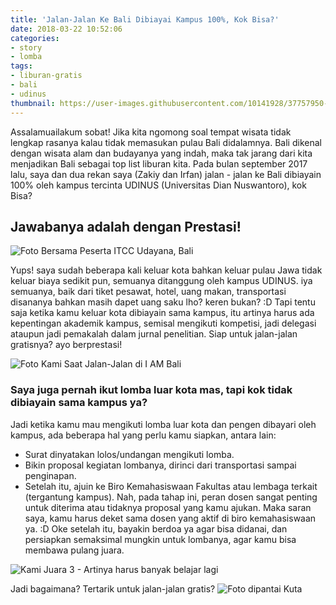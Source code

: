 ```yaml
---
title: 'Jalan-Jalan Ke Bali Dibiayai Kampus 100%, Kok Bisa?'
date: 2018-03-22 10:52:06
categories:
- story
- lomba
tags:
- liburan-gratis
- bali
- udinus
thumbnail: https://user-images.githubusercontent.com/10141928/37757950-2e908a0e-2de1-11e8-9cea-af7f6d1f3a50.png
---
```

Assalamuailakum sobat! Jika kita ngomong soal tempat wisata tidak lengkap rasanya kalau tidak memasukan pulau Bali didalamnya. Bali dikenal dengan wisata alam dan budayanya yang indah, maka tak jarang dari kita menjadikan Bali sebagai top list liburan kita. Pada bulan september 2017 lalu, saya dan dua rekan saya (Zakiy dan Irfan) jalan - jalan ke Bali dibiayain 100% oleh kampus tercinta UDINUS (Universitas Dian Nuswantoro), kok Bisa?
<!-- more -->
## Jawabanya adalah dengan Prestasi!
![Foto Bersama Peserta ITCC Udayana, Bali](https://user-images.githubusercontent.com/10141928/37757953-2fff9ed4-2de1-11e8-97b5-8c3b5849817e.JPG)

Yups! saya sudah beberapa kali keluar kota bahkan keluar pulau Jawa tidak keluar biaya sedikit pun, semuanya ditanggung oleh kampus UDINUS. iya semuanya, baik dari tiket pesawat, hotel, uang makan, transportasi disananya bahkan masih dapet uang saku lho? keren bukan? :D Tapi tentu saja ketika kamu keluar kota dibiayain sama kampus, itu artinya harus ada kepentingan akademik kampus, semisal mengikuti kompetisi, jadi delegasi ataupun jadi pemakalah dalam jurnal penelitian. Siap untuk jalan-jalan gratisnya? ayo berprestasi!

![Foto Kami Saat Jalan-Jalan di I AM Bali](https://user-images.githubusercontent.com/10141928/37757958-31a1dfc2-2de1-11e8-9216-6ad551b6104b.JPG)

### Saya juga pernah ikut lomba luar kota mas, tapi kok tidak dibiayain sama kampus ya?
Jadi ketika kamu mau mengikuti lomba luar kota dan pengen dibayari oleh kampus, ada beberapa hal yang perlu kamu siapkan, antara lain:
- Surat dinyatakan lolos/undangan mengikuti lomba.
- Bikin proposal kegiatan lombanya, dirinci dari transportasi sampai penginapan.
- Setelah itu, ajuin ke Biro Kemahasiswaan Fakultas atau lembaga terkait (tergantung kampus). Nah, pada tahap ini, peran dosen sangat penting untuk diterima atau tidaknya proposal yang kamu ajukan. Maka saran saya, kamu harus deket sama dosen yang aktif di biro kemahasiswaan ya. :D
Oke setelah itu, bayakin berdoa ya agar bisa didanai, dan persiapkan semaksimal mungkin untuk lombanya, agar kamu bisa membawa pulang juara. 

![Kami Juara 3 - Artinya harus banyak belajar lagi](https://user-images.githubusercontent.com/10141928/37757960-3381604c-2de1-11e8-9b17-21811a49b826.jpg)

Jadi bagaimana? Tertarik untuk jalan-jalan gratis?
![Foto dipantai Kuta](https://user-images.githubusercontent.com/10141928/37757959-33424c9a-2de1-11e8-8471-647517f5a74e.JPG)